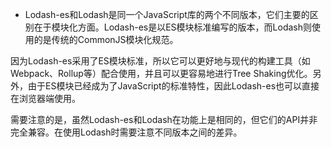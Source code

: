 - Lodash-es和Lodash是同一个JavaScript库的两个不同版本，它们主要的区别在于模块化方面。Lodash-es是以ES模块标准编写的版本，而Lodash则使用的是传统的CommonJS模块化规范。

因为Lodash-es采用了ES模块标准，所以它可以更好地与现代的构建工具（如Webpack、Rollup等）配合使用，并且可以更容易地进行Tree Shaking优化。另外，由于ES模块已经成为了JavaScript的标准特性，因此Lodash-es也可以直接在浏览器端使用。

需要注意的是，虽然Lodash-es和Lodash在功能上是相同的，但它们的API并非完全兼容。在使用Lodash时需要注意不同版本之间的差异。

